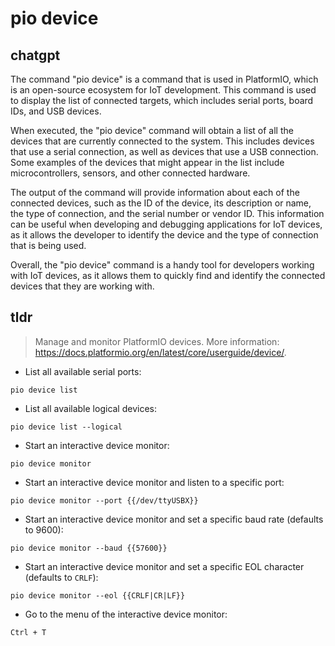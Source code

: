 # pio device 
## chatgpt 
The command "pio device" is a command that is used in PlatformIO, which is an open-source ecosystem for IoT development. This command is used to display the list of connected targets, which includes serial ports, board IDs, and USB devices. 

When executed, the "pio device" command will obtain a list of all the devices that are currently connected to the system. This includes devices that use a serial connection, as well as devices that use a USB connection. Some examples of the devices that might appear in the list include microcontrollers, sensors, and other connected hardware.

The output of the command will provide information about each of the connected devices, such as the ID of the device, its description or name, the type of connection, and the serial number or vendor ID. This information can be useful when developing and debugging applications for IoT devices, as it allows the developer to identify the device and the type of connection that is being used.

Overall, the "pio device" command is a handy tool for developers working with IoT devices, as it allows them to quickly find and identify the connected devices that they are working with. 

## tldr 
 
> Manage and monitor PlatformIO devices.
> More information: <https://docs.platformio.org/en/latest/core/userguide/device/>.

- List all available serial ports:

`pio device list`

- List all available logical devices:

`pio device list --logical`

- Start an interactive device monitor:

`pio device monitor`

- Start an interactive device monitor and listen to a specific port:

`pio device monitor --port {{/dev/ttyUSBX}}`

- Start an interactive device monitor and set a specific baud rate (defaults to 9600):

`pio device monitor --baud {{57600}}`

- Start an interactive device monitor and set a specific EOL character (defaults to `CRLF`):

`pio device monitor --eol {{CRLF|CR|LF}}`

- Go to the menu of the interactive device monitor:

`Ctrl + T`
